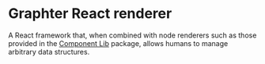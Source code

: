 # Graphter React renderer

A React framework that, when combined with node renderers such as those provided in the [Component Lib](../renderer-component-library-react/README.md) package, allows humans to manage arbitrary data structures.